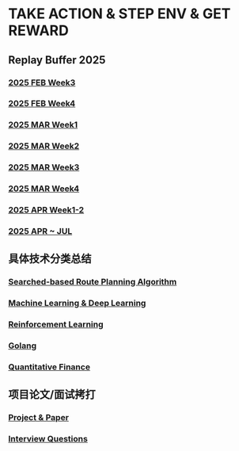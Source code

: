 #  TAKE ACTION & STEP ENV & GET REWARD

## Replay Buffer 2025
### [2025 FEB Week3](./daily2025/20250203.md)
### [2025 FEB Week4](./daily2025/20250204.md)
### [2025 MAR Week1](./daily2025/20250301.md)
### [2025 MAR Week2](./daily2025/20250302.md)
### [2025 MAR Week3](./daily2025/20250303.md)
### [2025 MAR Week4](./daily2025/20250304.md)
### [2025 APR Week1-2](./daily2025/20250401.md)
### [2025 APR ~ JUL](./didi/didi_daily.md)
## 具体技术分类总结
### [Searched-based Route Planning Algorithm](./rpa/rpa.md)
### [Machine Learning & Deep Learning](./ml/ml.md)
### [Reinforcement Learning](./rl/rl.md)
### [Golang](./go/go.md)
### [Quantitative Finance](./quant/quant.md)

## 项目论文/面试拷打
### [Project & Paper](/project/project.md)
### [Interview Questions](/interview/interview.md)